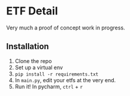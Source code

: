 # ETF Detail

Very much a proof of concept work in progress.

## Installation
1. Clone the repo
1. Set up a virtual env
1. `pip install -r requirements.txt`
1. In `main.py`, edit your etfs at the very end.
1. Run it! In pycharm, `ctrl` + `r`

